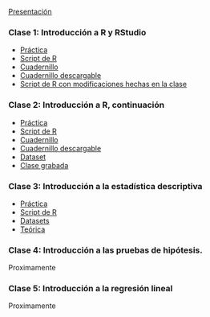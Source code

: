 [Presentación](https://a2b2c-cursos.github.io/analisis_de_datos_con_r_octubre_2020/clases/clase_1/presentacion.pdf)  

### Clase 1: Introducción a R y RStudio

* [Práctica](https://a2b2c-cursos.github.io/analisis_de_datos_con_r_octubre_2020/clases/clase_1/practica_dia_1.docx)  
* [Script de R](https://a2b2c-cursos.github.io/analisis_de_datos_con_r_octubre_2020/clases/clase_1/dia_1.R)  
* [Cuadernillo](https://rpubs.com/msbeckel/cursoR_dia1)
* [Cuadernillo descargable](https://a2b2c-cursos.github.io/analisis_de_datos_con_r_octubre_2020/clases/clase_1/dia_1.Rmd)
* [Script de R con modificaciones hechas en la clase](https://a2b2c-cursos.github.io/analisis_de_datos_con_r_octubre_2020/clases/clase_1/dia_1_con_ediciones_hechas_en_clase.R)

### Clase 2: Introducción a R, continuación

* [Práctica](https://a2b2c-cursos.github.io/analisis_de_datos_con_r_octubre_2020/clases/clase_2/practica_dia_2.docx)  
* [Script de R](https://a2b2c-cursos.github.io/analisis_de_datos_con_r_octubre_2020/clases/clase_2/dia_2.R)  
* [Cuadernillo](https://rpubs.com/msbeckel/cursoR_dia2)
* [Cuadernillo descargable](https://a2b2c-cursos.github.io/analisis_de_datos_con_r_octubre_2020/clases/clase_2/curso_r_dia2.Rmd)
* [Dataset](https://a2b2c-cursos.github.io/analisis_de_datos_con_r_octubre_2020/clases/clase_2/antropometria.csv)  
* [Clase grabada](https://youtu.be/Vgz6ItOAu_8)  

### Clase 3: Introducción a la estadística descriptiva

* [Práctica](https://a2b2c-cursos.github.io/analisis_de_datos_con_r_octubre_2020/clases/clase_3/practica_dia_3.pdf)   
* [Script de R](https://a2b2c-cursos.github.io/analisis_de_datos_con_r_octubre_2020/clases/clase_3/dia_3.R)  
* [Datasets](https://a2b2c-cursos.github.io/analisis_de_datos_con_r_octubre_2020/clases/clase_3/datasets.zip)    
* [Teórica](https://a2b2c-cursos.github.io/analisis_de_datos_con_r_octubre_2020/clases/clase_3/dia_3.pdf)    

### Clase 4: Introducción a las pruebas de hipótesis.

Proximamente

### Clase 5: Introducción a la regresión lineal
 
Proximamente
